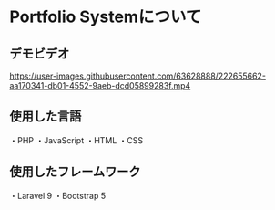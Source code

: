 # Portfolio Systemについて
## デモビデオ
https://user-images.githubusercontent.com/63628888/222655662-aa170341-db01-4552-9aeb-dcd05899283f.mp4

## 使用した言語
・PHP
・JavaScript
・HTML
・CSS

## 使用したフレームワーク
・Laravel 9
・Bootstrap 5